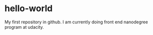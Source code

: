 # hello-world
My first repository in github.
I am currently doing front end nanodegree program at udacity.
